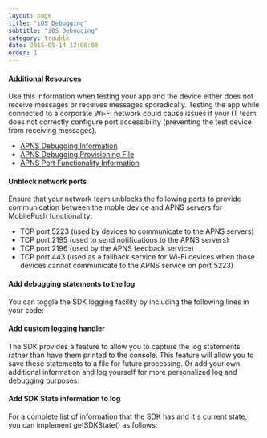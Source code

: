 ```yaml
---
layout: page
title: "iOS Debugging"
subtitle: "iOS Debugging"
category: trouble
date: 2015-05-14 12:00:00
order: 1
---
```


#### Additional Resources

Use this information when testing your app and the device either does not receive messages or receives messages sporadically. Testing the app while connected to a corporate Wi-Fi network could cause issues if your IT team does not correctly configure port accessibility (preventing the test device from receiving messages).
<br/>

* <a href="https://developer.apple.com/library/ios/technotes/tn2265/_index.html" target="_blank">APNS Debugging Information</a>
* <a href="https://developer.apple.com/library/ios/technotes/tn2265/tn2265_PersistentConnectionLogging.zip" target="_blank">APNS Debugging Provisioning File</a>
* <a href="http://support.apple.com/kb/TS4264" target="_blank">APNS Port Functionality Information</a>

#### Unblock network ports

Ensure that your network team unblocks the following ports to provide communication between the moble device and APNS servers for MobilePush functionality:

* TCP port 5223 (used by devices to communicate to the APNS servers)
* TCP port 2195 (used to send notifications to the APNS servers)
* TCP port 2196 (used by the APNS feedback service)
* TCP port 443 (used as a fallback service for Wi-Fi devices when those devices cannot communicate to the APNS service on port 5223)

#### Add debugging statements to the log

You can toggle the SDK logging facility by including the following lines in your code:

<script src="https://gist.github.com/sfmc-mobilepushsdk/c9d6cd88962c843da694.js"></script>

#### Add custom logging handler

The SDK provides a feature to allow you to capture the log statements rather than have them printed to the console.  This feature will allow you to save these statements to a file for future processing.  Or add your own additional information and log yourself for more personalized log and debugging purposes.

<script src="https://gist.github.com/sfmc-mobilepushsdk/97526a3e6a3c740ff117.js"></script>

#### Add SDK State information to log

For a complete list of information that the SDK has and it's current state, you can implement getSDKState() as follows:

<script src="https://gist.github.com/sfmc-mobilepushsdk/d77f990a6d13ab3086da.js"></script>